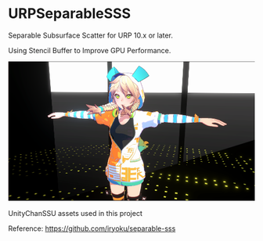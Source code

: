 # URPSeparableSSS
Separable Subsurface Scatter for URP 10.x or later.

Using Stencil Buffer to Improve GPU Performance.

<p align="center">
  <img src="https://github.com/bearworks/URPSeparableSSS/blob/main/Image.png">
</p>

UnityChanSSU assets used in this project

Reference:
https://github.com/iryoku/separable-sss
